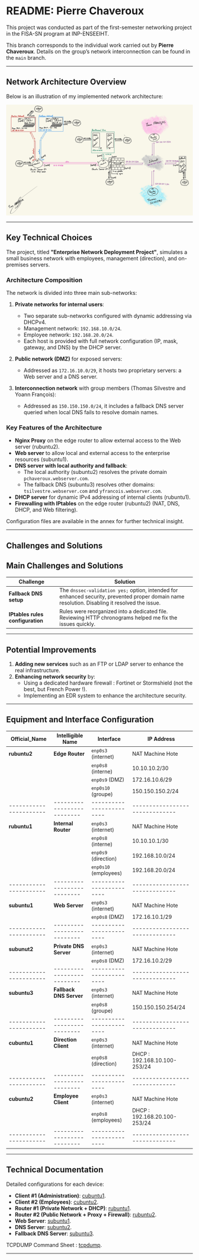 # README: Pierre Chaveroux

This project was conducted as part of the first-semester networking project in the FISA-SN program at INP-ENSEEIHT.

This branch corresponds to the individual work carried out by **Pierre Chaveroux**. Details on the group’s network interconnection can be found in the `main` branch.

---

## Network Architecture Overview

Below is an illustration of my implemented network architecture: 

![Network_Architecture](pierre-net/ressources/pchaveroux_architecture.jpg)

---

## Key Technical Choices

The project, titled **"Enterprise Network Deployment Project"**, simulates a small business network with employees, management (direction), and on-premises servers.

### Architecture Composition
The network is divided into three main sub-networks: 

1. **Private networks for internal users**: 
   - Two separate sub-networks configured with dynamic addressing via DHCPv4. 
   - Management network: `192.168.10.0/24`. 
   - Employee network: `192.168.20.0/24`. 
   - Each host is provided with full network configuration (IP, mask, gateway, and DNS) by the DHCP server.

2. **Public network (DMZ)** for exposed servers: 
   - Addressed as `172.16.10.0/29`, it hosts two proprietary servers: a Web server and a DNS server.

3. **Interconnection network** with group members (Thomas Silvestre and Yoann François): 
   - Addressed as `150.150.150.0/24`, it includes a fallback DNS server queried when local DNS fails to resolve domain names. 

### Key Features of the Architecture
- **Nginx Proxy** on the edge router to allow external access to the Web server (rubuntu2). 
- **Web server** to allow local and external access to the enterprise resources (subuntu1).
- **DNS server with local authority and fallback**: 
  - The local authority (subuntu2) resolves the private domain `pchaveroux.webserver.com`. 
  - The fallback DNS (subuntu3) resolves other domains: `tsilvestre.webserver.com` and `yfrancois.webserver.com`. 
- **DHCP server** for dynamic IPv4 addressing of internal clients (rubuntu1). 
- **Firewalling with IPtables** on the edge router (rubuntu2) (NAT, DNS, DHCP, and Web filtering). 


Configuration files are available in the annex for further technical insight. 

---

## Challenges and Solutions

## Main Challenges and Solutions

| **Challenge**                            | **Solution**                                                                                       |
|------------------------------------------|---------------------------------------------------------------------------------------------------|
| **Fallback DNS setup**                   | The `dnssec-validation yes;` option, intended for enhanced security, prevented proper domain name resolution. Disabling it resolved the issue. |
| **IPtables rules configuration**         | Rules were reorganized into a dedicated file. Reviewing HTTP chronograms helped me fix the issues quickly. |

---

## Potential Improvements
1. **Adding new services** such as an FTP or LDAP server to enhance the real infrastructure. 
2. **Enhancing network security** by: 
   - Using a dedicated hardware firewall : Fortinet or Stormshield (not the best, but French Power !). 
   - Implementing an EDR system to enhance the architecture security. 

---

## Equipment and Interface Configuration

| **Official_Name**    | **Intelligible Name**    | **Interface**          | **IP Address**               |
|----------------------|--------------------------|------------------------|------------------------------|
| **rubuntu2**         | **Edge Router**          | `enp0s3` (internet)    | NAT Machine Hote             |
|                      |                          | `enp0s8` (interne)     | 10.10.10.2/30                |
|                      |                          | `enp0s9` (DMZ)         | 172.16.10.6/29               |
|                      |                          | `enp0s10` (groupe)     | 150.150.150.2/24             |
|----------------------|--------------------------|------------------------|------------------------------|
| **rubuntu1**         | **Internal Router**      | `enp0s3` (internet)    | NAT Machine Hote             |
|                      |                          | `enp0s8` (interne)     | 10.10.10.1/30                |
|                      |                          | `enp0s9` (direction)   | 192.168.10.0/24              |
|                      |                          | `enp0s10` (employees)  | 192.168.20.0/24              |
|----------------------|--------------------------|------------------------|------------------------------|
| **subuntu1**         | **Web Server**           | `enp0s3` (internet)    | NAT Machine Hote             |
|                      |                          | `enp0s8` (DMZ)         | 172.16.10.1/29               |
|----------------------|--------------------------|------------------------|------------------------------|
| **subunut2**         | **Private DNS Server**   | `enp0s3` (internet)    | NAT Machine Hote             |
|                      |                          | `enp0s8` (DMZ)         | 172.16.10.2/29               |
|----------------------|--------------------------|------------------------|------------------------------|
| **subuntu3**         | **Fallback DNS Server**  | `enp0s3` (internet)    | NAT Machine Hote             |
|                      |                          | `enp0s8` (groupe)      | 150.150.150.254/24           |
|----------------------|--------------------------|------------------------|------------------------------|
| **cubuntu1**         | **Direction Client**     | `enp0s3` (internet)    | NAT Machine Hote             |
|                      |                          | `enp0s8` (direction)   | DHCP : 192.168.10.100-253/24 |
|----------------------|--------------------------|------------------------|------------------------------|
| **cubuntu2**         | **Employee Client**      | `enp0s3` (internet)    | NAT Machine Hote             |
|                      |                          | `enp0s8` (employees)   | DHCP : 192.168.20.100-253/24 |
|----------------------|--------------------------|------------------------|------------------------------|

--- 

## Technical Documentation

Detailed configurations for each device: 
- **Client #1 (Administration)**: [cubuntu1](pierre-net/configuration_files/cubuntu1.md). 
- **Client #2 (Employees)**: [cubuntu2](pierre-net/configuration_files/cubuntu2.md). 
- **Router #1 (Private Network + DHCP)**: [rubuntu1](pierre-net/configuration_files/rubuntu1.md). 
- **Router #2 (Public Network + Proxy + Firewall)**: [rubuntu2](pierre-net/configuration_files/rubuntu2.md). 
- **Web Server**: [subuntu1](pierre-net/configuration_files/subuntu1.md). 
- **DNS Server**: [subuntu2](pierre-net/configuration_files/subuntu2.md). 
- **Fallback DNS Server**: [subuntu3](pierre-net/configuration_files/subuntu3.md). 

TCPDUMP Command Sheet : [tcpdump](pierre-net/ressources/tcpdump_sheet.md).

---

